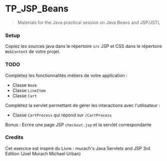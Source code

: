# TP_JSP_Beans
> Materials for the Java practical session on Java Beans and JSP/JSTL

### Setup
Copiez les sources java dans le répertoire `src` JSP et CSS dans le répertoire `WebContent` de votre projet.

### TODO

Complétez les fonctionnalités métiers de votre application :

* Classe `Book`
* Classe `LineItem`
* Classe `Cart`

Complétez la servlet permettant de gérer les interactions avec l'utilisateur :
* Classe `CartProcess` qui répond sur `/CartProcess`

Bonus : Ecrire une page JSP `checkout.jsp` et la servlet correspondante

### Credits
Cet exercice est inspiré du Livre : murach's Java Servlets and JSP 3rd Edition (Joel Murach Michael Urban) 
